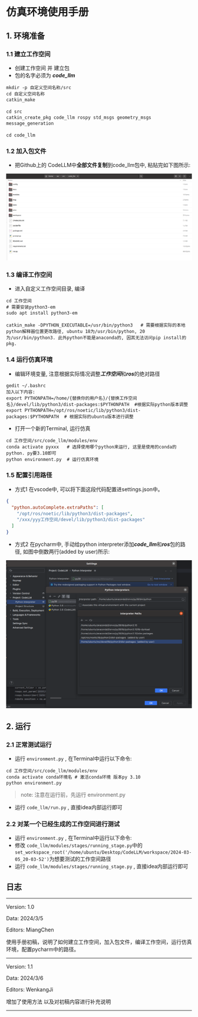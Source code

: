 # 仿真环境使用手册

## 1. 环境准备

### 1.1 建立工作空间

- 创建工作空间 并 建立包
- 包的名字必须为 ***code_llm***

```cd
mkdir -p 自定义空间名称/src
cd 自定义空间名称
catkin_make

cd src
catkin_create_pkg code_llm rospy std_msgs geometry_msgs message_generation  

cd code_llm
```

### 1.2 加入包文件

- 把Github上的 CodeLLM中**全部文件复制**到code_llm包中, 粘贴完如下图所示:

<img src="assets/files.png" alt="codellm" style="zoom:67%;" />

### 1.3 编译工作空间

- 进入自定义工作空间目录, 编译

```
cd 工作空间
# 需要安装python3-em
sudo apt install python3-em

catkin_make -DPYTHON_EXECUTABLE=/usr/bin/python3   # 需要根据实际的本地python解释器位置更改路径, ubuntu 18为/usr/bin/python, 20为/usr/bin/python3. 此外python不能是anaconda的, 因其无法访问pip install的pkg. 
```

### 1.4 运行仿真环境

- 编辑环境变量, 注意根据实际情况调整***工作空间***和***ros***的绝对路径

```
gedit ~/.bashrc
加入以下内容: 
export PYTHONPATH=/home/{替换你的用户名}/{替换工作空间名}/devel/lib/python3/dist-packages:$PYTHONPATH  #根据实际python版本调整
export PYTHONPATH=/opt/ros/noetic/lib/python3/dist-packages:$PYTHONPATH  # 根据实际的ubuntu版本进行调整
```

- 打开一个新的Terminal, 运行仿真

```
cd 工作空间/src/code_llm/modules/env
conda activate pyxxx   # 选择使用哪个python来运行, 这里是使用的conda的python. py要3.10即可
python environment.py  # 运行仿真环境
```

### 1.5 配置引用路径

- 方式1 在vscode中, 可以将下面这段代码配置进settings.json中。

```json
{
  "python.autoComplete.extraPaths": [
    "/opt/ros/noetic/lib/python3/dist-packages",
    "/xxx/yyy工作空间/devel/lib/python3/dist-packages"
  ]
}
```

- 方式2 在pycharm中, 手动给python interpreter添加***code_llm***和***ros***包的路径, 如图中倒数两行(added by user)所示:

<img src="assets/path.png" alt="path" style="zoom:67%;" />

## 2. 运行

### 2.1 正常测试运行

- 运行 `environment.py` , 在Terminal中运行以下命令:

```
cd 工作空间/src/code_llm/modules/env
conda activate conda环境名 # 激活conda环境 版本py 3.10
python environment.py
```
> note: 注意在运行前，先运行 environment.py

- 运行 `code_llm/run.py` , 直接idea内部运行即可

### 2.2 对某一个已经生成的工作空间进行测试

- 运行 `environment.py` , 在Terminal中运行以下命令:
- 修改 `code_llm/modules/stages/running_stage.py`中的 
`set_workspace_root('/home/ubuntu/Desktop/CodeLLM/workspace/2024-03-05_20-03-52')`为想要测试的工作空间路径
- 运行 `code_llm/modules/stages/running_stage.py` , 直接idea内部运行即可


## 日志

---

Version: 1.0

Data: 2024/3/5

Editors: MiangChen

使用手册初稿，说明了如何建立工作空间，加入包文件，编译工作空间，运行仿真环境，配置pycharm中的路径。

---

Version: 1.1

Data: 2024/3/6

Editors: WenkangJi

增加了使用方法 以及对初稿内容进行补充说明

---
